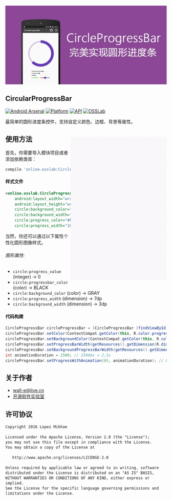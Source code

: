 ﻿<p align="center"><img src="./preview/circleprogressbar.jpg"></p>

## CircularProgressBar

[![Android Arsenal](https://img.shields.io/badge/Android%20Arsenal-CircleProgressBar-lightgrey.svg?style=flat)](http://circleprogress.osslab.online/)
[![Platform](https://img.shields.io/badge/platform-android-green.svg)](http://developer.android.com/index.html)
[![API](https://img.shields.io/badge/API-11%2B-brightgreen.svg?style=flat)](https://android-arsenal.com/api?level=11)
[![OSSLab](https://img.shields.io/badge/OSSLab-开源软件实验室-blue.svg?style=flat)](http://osslab.online/)

最简单的圆形进度条控件，支持自定义颜色、边框、背景等属性。

<img src="./preview/preview.gif" alt="CircleProgressBar" title="CircleProgressBar" width="300" height="448" align="right" vspace="24" />


## 使用方法

首先，你需要导入模块项目或者添加依赖类库：

```groovy
compile 'online.osslab:CircleProgress:1.0.0'
```

#### 样式文件

```xml
<online.osslab.CircleProgressBar
    android:layout_width="wrap_content"
    android:layout_height="wrap_content"
    circle:background_color="#FFCDD2"
    circle:background_width="5dp"
    circle:progress_color="#F44336"
    circle:progress_width="10dp" />
```

当然，你还可以通过以下属性个性化圆形图像样式。

###### 图形属性:

* `circle:progress_value`                      (integer)   -> 0
* `circle:progressbar_color`             (color)     -> BLACK
* `circle:background_color`  (color)     -> GRAY
* `circle:progress_width`             (dimension) -> 7dp
* `circle:background_width`  (dimension) -> 3dp


#### 代码构建

```java
CircleProgressBar circleProgressBar = (CircleProgressBar )findViewById(R.id.myCircleProgressBar );
circleProgressBar.setColor(ContextCompat.getColor(this, R.color.progressBarColor));
circleProgressBar.setBackgroundColor(ContextCompat.getColor(this, R.color.backgroundProgressBarColor));
circleProgressBar.setProgressBarWidth(getResources().getDimension(R.dimen.progressBarWidth));
circleProgressBar.setBackgroundProgressBarWidth(getResources().getDimension(R.dimen.backgroundProgressBarWidth));
int animationDuration = 2500; // 2500ms = 2,5s
circleProgressBar.setProgressWithAnimation(65, animationDuration); // Default duration = 1500ms
```

## 关于作者

- [wall-e@live.cn](mailto:wall-e@live.cn)
- [开源软件实验室](http://osslab.online/)


## 许可协议

    Copyright 2016 Lopez Mikhae

    Licensed under the Apache License, Version 2.0 (the "License");
    you may not use this file except in compliance with the License.
    You may obtain a copy of the License at

       http://www.apache.org/licenses/LICENSE-2.0

    Unless required by applicable law or agreed to in writing, software
    distributed under the License is distributed on an "AS IS" BASIS,
    WITHOUT WARRANTIES OR CONDITIONS OF ANY KIND, either express or implied.
    See the License for the specific language governing permissions and
    limitations under the License.

